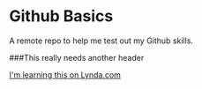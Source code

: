 # Github Basics
A remote repo to help me test out my Github skills.

###This really needs another header

[I'm learning this on Lynda.com](http://www.lynda.com)
